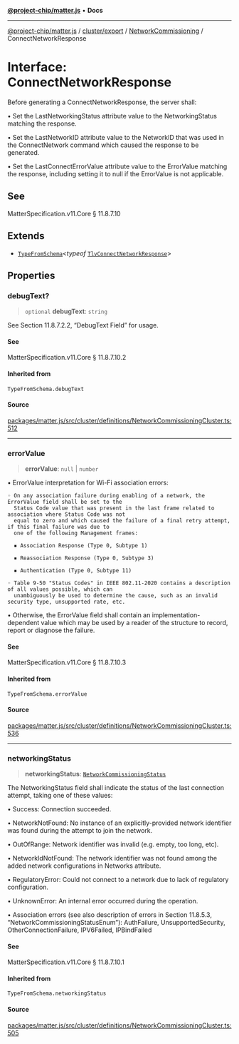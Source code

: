 [**@project-chip/matter.js**](../../../../../README.md) • **Docs**

***

[@project-chip/matter.js](../../../../../modules.md) / [cluster/export](../../../README.md) / [NetworkCommissioning](../README.md) / ConnectNetworkResponse

# Interface: ConnectNetworkResponse

Before generating a ConnectNetworkResponse, the server shall:

  • Set the LastNetworkingStatus attribute value to the NetworkingStatus matching the response.

  • Set the LastNetworkID attribute value to the NetworkID that was used in the ConnectNetwork command which
    caused the response to be generated.

  • Set the LastConnectErrorValue attribute value to the ErrorValue matching the response, including setting it
    to null if the ErrorValue is not applicable.

## See

MatterSpecification.v11.Core § 11.8.7.10

## Extends

- [`TypeFromSchema`](../../../../../tlv/export/README.md#typefromschemas)\<*typeof* [`TlvConnectNetworkResponse`](../README.md#tlvconnectnetworkresponse)\>

## Properties

### debugText?

> `optional` **debugText**: `string`

See Section 11.8.7.2.2, “DebugText Field” for usage.

#### See

MatterSpecification.v11.Core § 11.8.7.10.2

#### Inherited from

`TypeFromSchema.debugText`

#### Source

[packages/matter.js/src/cluster/definitions/NetworkCommissioningCluster.ts:512](https://github.com/project-chip/matter.js/blob/7a8cbb56b87d4ccf34bec5a9a95ab40a1711324f/packages/matter.js/src/cluster/definitions/NetworkCommissioningCluster.ts#L512)

***

### errorValue

> **errorValue**: `null` \| `number`

• ErrorValue interpretation for Wi-Fi association errors:

    ◦ On any association failure during enabling of a network, the ErrorValue field shall be set to the
      Status Code value that was present in the last frame related to association where Status Code was not
      equal to zero and which caused the failure of a final retry attempt, if this final failure was due to
      one of the following Management frames:

      ▪ Association Response (Type 0, Subtype 1)

      ▪ Reassociation Response (Type 0, Subtype 3)

      ▪ Authentication (Type 0, Subtype 11)

    ◦ Table 9-50 "Status Codes" in IEEE 802.11-2020 contains a description of all values possible, which can
      unambiguously be used to determine the cause, such as an invalid security type, unsupported rate, etc.

  • Otherwise, the ErrorValue field shall contain an implementation-dependent value which may be used by a
    reader of the structure to record, report or diagnose the failure.

#### See

MatterSpecification.v11.Core § 11.8.7.10.3

#### Inherited from

`TypeFromSchema.errorValue`

#### Source

[packages/matter.js/src/cluster/definitions/NetworkCommissioningCluster.ts:536](https://github.com/project-chip/matter.js/blob/7a8cbb56b87d4ccf34bec5a9a95ab40a1711324f/packages/matter.js/src/cluster/definitions/NetworkCommissioningCluster.ts#L536)

***

### networkingStatus

> **networkingStatus**: [`NetworkCommissioningStatus`](../enumerations/NetworkCommissioningStatus.md)

The NetworkingStatus field shall indicate the status of the last connection attempt, taking one of these
values:

  • Success: Connection succeeded.

  • NetworkNotFound: No instance of an explicitly-provided network identifier was found during the attempt
    to join the network.

  • OutOfRange: Network identifier was invalid (e.g. empty, too long, etc).

  • NetworkIdNotFound: The network identifier was not found among the added network configurations in
    Networks attribute.

  • RegulatoryError: Could not connect to a network due to lack of regulatory configuration.

  • UnknownError: An internal error occurred during the operation.

  • Association errors (see also description of errors in Section 11.8.5.3,
    “NetworkCommissioningStatusEnum”): AuthFailure, UnsupportedSecurity, OtherConnectionFailure, IPV6Failed,
    IPBindFailed

#### See

MatterSpecification.v11.Core § 11.8.7.10.1

#### Inherited from

`TypeFromSchema.networkingStatus`

#### Source

[packages/matter.js/src/cluster/definitions/NetworkCommissioningCluster.ts:505](https://github.com/project-chip/matter.js/blob/7a8cbb56b87d4ccf34bec5a9a95ab40a1711324f/packages/matter.js/src/cluster/definitions/NetworkCommissioningCluster.ts#L505)
